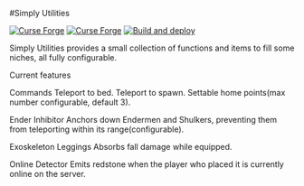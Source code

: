 #Simply Utilities

[![Curse Forge](http://cf.way2muchnoise.eu/415936.svg)](https://minecraft.curseforge.com/projects/simply-utilities)
[![Curse Forge](http://cf.way2muchnoise.eu/versions/415936.svg)](https://minecraft.curseforge.com/projects/simply-utilities)
[![Build and deploy](https://github.com/Flanks255/simplyutilities/actions/workflows/build.yml/badge.svg?branch=master)](https://github.com/Flanks255/simplyutilities/actions/workflows/build.yml)

Simply Utilities provides a small collection of functions and items to fill some niches, all fully configurable.

Current features

Commands
    Teleport to bed.
    Teleport to spawn.
    Settable home points(max number configurable, default 3).

Ender Inhibitor
    Anchors down Endermen and Shulkers, preventing them from teleporting within its range(configurable).

Exoskeleton Leggings
    Absorbs fall damage while equipped.

Online Detector
    Emits redstone when the player who placed it is currently online on the server.
 
